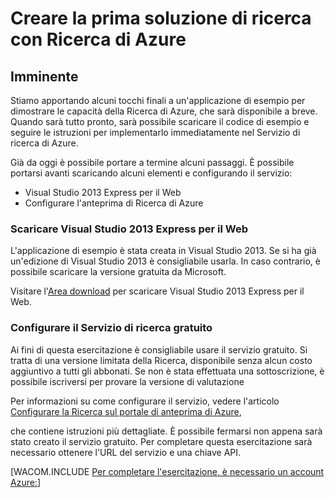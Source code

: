 <properties title="Create your first search solution using Azure Search" pageTitle="Create your first search solution using Azure Search" description="Create your first search solution using Azure Search" metaKeywords="" services="" solutions="" documentationCenter="" authors="heidist" videoId="" scriptId="" />

# Creare la prima soluzione di ricerca con Ricerca di Azure

## Imminente

Stiamo apportando alcuni tocchi finali a un'applicazione di esempio per dimostrare le capacità della Ricerca di Azure, che sarà disponibile a breve. Quando sarà tutto pronto, sarà possibile scaricare il codice di esempio e seguire le istruzioni per implementarlo immediatamente nel Servizio di ricerca di Azure.

Già da oggi è possibile portare a termine alcuni passaggi. È possibile portarsi avanti scaricando alcuni elementi e configurando il servizio:

-   Visual Studio 2013 Express per il Web
-   Configurare l'anteprima di Ricerca di Azure

### Scaricare Visual Studio 2013 Express per il Web

L'applicazione di esempio è stata creata in Visual Studio 2013. Se si ha già un'edizione di Visual Studio 2013 è consigliabile usarla. In caso contrario, è possibile scaricare la versione gratuita da Microsoft.

Visitare l'[Area download][] per scaricare Visual Studio 2013 Express per il Web.

### Configurare il Servizio di ricerca gratuito

Ai fini di questa esercitazione è consigliabile usare il servizio gratuito. Si tratta di una versione limitata della Ricerca, disponibile senza alcun costo aggiuntivo a tutti gli abbonati. Se non è stata effettuata una sottoscrizione, è possibile iscriversi per provare la versione di valutazione

Per informazioni su come configurare il servizio, vedere l'articolo [Configurare la Ricerca sul portale di anteprima di Azure][],

che contiene istruzioni più dettagliate. È possibile fermarsi non appena sarà stato creato il servizio gratuito. Per completare questa esercitazione sarà necessario ottenere l'URL del servizio e una chiave API.

[WACOM.INCLUDE [Per completare l'esercitazione, è necessario un account Azure:][]]

  [Area download]: http://www.microsoft.com/en-us/download/details.aspx?id=40747
  [Configurare la Ricerca sul portale di anteprima di Azure]: ../search-configure/
  [Per completare l'esercitazione, è necessario un account Azure:]: ../includes/free-trial-note.md
